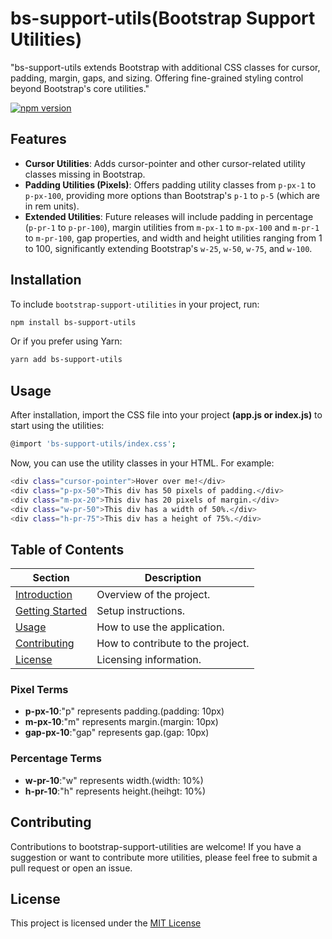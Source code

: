 # bs-support-utils(Bootstrap Support Utilities)
"bs-support-utils extends Bootstrap with additional CSS classes for cursor, padding, margin, gaps, and sizing. Offering fine-grained styling control beyond Bootstrap's core utilities."

[![npm version](https://badge.fury.io/js/bs-support-utils.svg)](https://badge.fury.io/js/bs-support-utils)
## Features

- **Cursor Utilities**: Adds cursor-pointer and other cursor-related utility classes missing in Bootstrap.
- **Padding Utilities (Pixels)**: Offers padding utility classes from `p-px-1` to `p-px-100`, providing more options than Bootstrap's `p-1` to `p-5` (which are in rem units).
- **Extended Utilities**: Future releases will include padding in percentage (`p-pr-1` to `p-pr-100`), margin utilities from `m-px-1` to `m-px-100` and `m-pr-1` to `m-pr-100`, gap properties, and width and height utilities ranging from 1 to 100, significantly extending Bootstrap's `w-25`, `w-50`, `w-75`, and `w-100`.

## Installation
To include `bootstrap-support-utilities` in your project, run:

```bash
npm install bs-support-utils
```
Or if you prefer using Yarn:
```bash
yarn add bs-support-utils
```

## Usage
  After installation, import the CSS file into your project **(app.js or index.js)** to start using the utilities:
```bash
@import 'bs-support-utils/index.css';   

```
Now, you can use the utility classes in your HTML. For example:

```bash
<div class="cursor-pointer">Hover over me!</div>
<div class="p-px-50">This div has 50 pixels of padding.</div>
<div class="m-px-20">This div has 20 pixels of margin.</div>
<div class="w-pr-50">This div has a width of 50%.</div>
<div class="h-pr-75">This div has a height of 75%.</div>

```
## Table of Contents

| Section               | Description                         |
|-----------------------|-------------------------------------|
| [Introduction](#introduction) | Overview of the project.            |
| [Getting Started](#getting-started) | Setup instructions.                |
| [Usage](#usage)             | How to use the application.         |
| [Contributing](#contributing) | How to contribute to the project.  |
| [License](#license)         | Licensing information.              |


### Pixel Terms

- **p-px-10**:"p" represents padding.(padding: 10px)
- **m-px-10**:"m" represents margin.(margin: 10px)
- **gap-px-10**:"gap" represents gap.(gap: 10px)


### Percentage Terms

- **w-pr-10**:"w" represents width.(width: 10%)
- **h-pr-10**:"h" represents height.(heihgt: 10%)

## Contributing
Contributions to bootstrap-support-utilities are welcome! If you have a suggestion or want to contribute more utilities, please feel free to submit a pull request or open an issue.

## License
This project is licensed under the [MIT License](https://github.com/Moulithar/bootstrap-support-utilities?tab=MIT-1-ov-file#readme)
